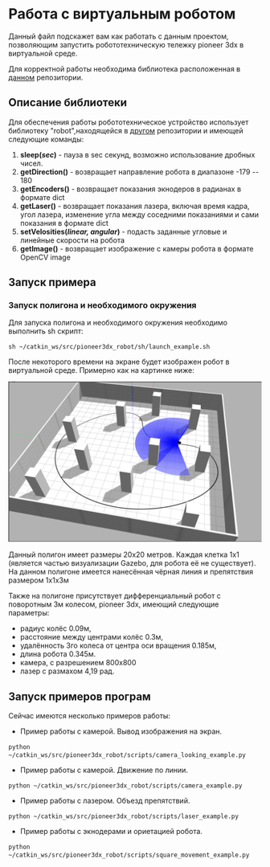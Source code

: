 
# Работа с виртуальным роботом
Данный файл подскажет вам как работать с данным проектом,
позволяющим запустить робототехническую тележку pioneer 3dx в 
виртуальной среде.

Для корректной работы необходима библиотека расположенная в 
[данном](https://github.com/hircumg/robot_library) репозитории.

## Описание библиотеки

Для обеспечения работы робототехническое устройство 
использует библиотеку "robot",находящейся в 
[другом](https://github.com/hircumg/robot_library) репозитории
 и имеющей следующие команды:
1. **sleep(_sec_)** - пауза в sec секунд, возможно использование дробных чисел.
2. **getDirection()** - возвращает направление робота в диапазоне -179 -- 180
3. **getEncoders()** - возвращает показания экнодеров в радианах в формате dict
4. **getLaser()** - возвращает показания лазера, 
включая время кадра, угол лазера, изменение угла между соседними 
показаниями и сами показания в формате dict
5. **setVelosities(_linear, angular_)** - подасть 
заданные угловые и линейные скорости на робота
6. **getImage()** - возвращает изображение с 
камеры робота в формате OpenCV image



## Запуск примера

### Запуск полигона и необходимого окружения

Для запуска полигона и необходимого окружения
необходимо выполнить sh скрипт:
```
sh ~/catkin_ws/src/pioneer3dx_robot/sh/launch_example.sh
```
После некоторого времени на экране будет изображен робот в 
виртуальной среде. Примерно как на картинке ниже:

![Изображение запущенного тестового полигона](worlds/demonstration_world.png)

Данный полигон имеет размеры 20х20 метров. 
Каждая клетка 1х1 (является частью визуализации Gazebo, 
для робота её не существует).
На данном полигоне имеется нанесённая чёрная линия и препятствия
размером 1х1х3м

Также на полигоне присутствует дифференциальный робот с 
поворотным 3м колесом, pioneer 3dx, имеющий следующие параметры:
 - радиус колёс 0.09м, 
 - расстояние между центрами колёс 0.3м, 
 - удалённость 3го колеса от центра оси вращения 0.185м,
 - длина робота 0.345м. 
 - камера, с разрешением 800х800 
 - лазер с размахом 4,19 рад.

## Запуск примеров програм

Сейчас имеются несколько примеров работы:
 - Пример работы с камерой. Вывод изображения на экран.
```
python ~/catkin_ws/src/pioneer3dx_robot/scripts/camera_looking_example.py
```

 - Пример работы с камерой. Движение по линии.
```
python ~/catkin_ws/src/pioneer3dx_robot/scripts/camera_example.py
```

 - Пример работы с лазером. Объезд препятствий.
```
python ~/catkin_ws/src/pioneer3dx_robot/scripts/laser_example.py
```

 - Пример работы с экнодерами и ориетацией робота.
```
python ~/catkin_ws/src/pioneer3dx_robot/scripts/square_movement_example.py
```



